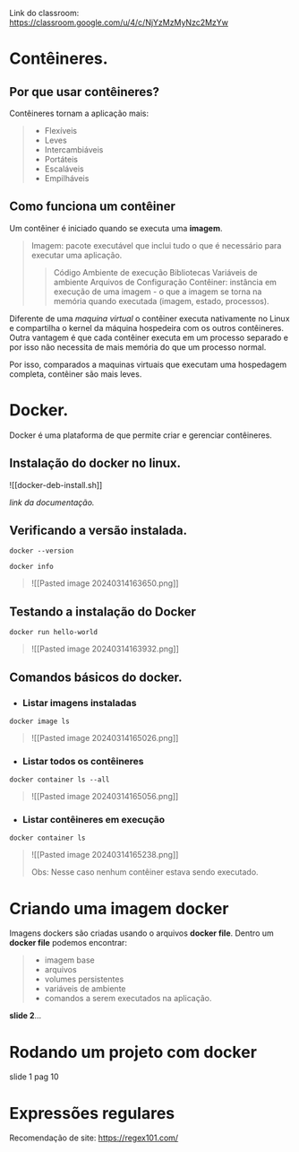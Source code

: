 Link do classroom: https://classroom.google.com/u/4/c/NjYzMzMyNzc2MzYw

# Contêineres.

## Por que usar contêineres?
Contêineres tornam a aplicação mais:
> - Flexíveis
> - Leves
> - Intercambiáveis
> - Portáteis
> - Escaláveis
> - Empilháveis

## Como funciona um contêiner
Um contêiner é iniciado quando se executa uma **imagem**.

> Imagem: pacote executável que inclui tudo o que é necessário para executar
uma aplicação.
>> Código
Ambiente de execução
Bibliotecas
Variáveis de ambiente
Arquivos de Configuração
Contêiner: instância em execução de uma imagem - o que a imagem se
torna na memória quando executada (imagem, estado, processos).

Diferente de uma _maquina virtual_ o contêiner executa nativamente no Linux e compartilha o kernel da máquina hospedeira com os outros contêineres. Outra vantagem é que cada contêiner executa em um processo separado e por isso não necessita de mais memória do que um processo normal.

Por isso, comparados a maquinas virtuais que executam uma hospedagem completa, contêiner são mais leves.



# Docker.

Docker é uma plataforma de que permite criar e gerenciar contêineres.

## Instalação do docker no linux.
![[docker-deb-install.sh]]

_link da documentação._

## Verificando a versão instalada.
```
docker --version
```

```
docker info
```

> ![[Pasted image 20240314163650.png]]
## Testando a instalação do Docker
```
docker run hello-world
```

> ![[Pasted image 20240314163932.png]]
## Comandos básicos do docker.
- ### Listar imagens instaladas
```
docker image ls
```

> ![[Pasted image 20240314165026.png]]
- ### Listar todos os contêineres
```
docker container ls --all
```

>![[Pasted image 20240314165056.png]]
- ### Listar contêineres em execução
```
docker container ls
```

> ![[Pasted image 20240314165238.png]]
>
> Obs: Nesse caso nenhum contêiner estava sendo executado.

# Criando uma imagem docker
Imagens dockers são criadas usando o arquivos **docker file**. Dentro um **docker file** podemos encontrar:
> - imagem base
> - arquivos
> - volumes persistentes
> - variáveis de ambiente
> - comandos a serem executados na aplicação.

**slide 2**...
# Rodando um projeto com docker
slide 1 pag 10

# Expressões regulares
Recomendação de site: https://regex101.com/

